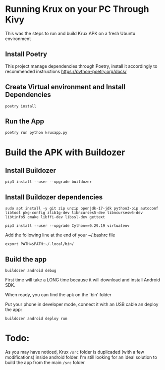 # Running Krux on your PC Through Kivy
This was the steps to run and build Krux APK on a fresh Ubuntu environment

## Install Poetry
This project manage dependencies through Poetry, install it accordingly to recommended instructions
https://python-poetry.org/docs/

## Create Virtual environment and Install Dependencies
```
poetry install
```

## Run the App
```
poetry run python kruxapp.py
```

# Build the APK with Buildozer

## Install Buildozer
```
pip3 install --user --upgrade buildozer
```

## Install Buildozer dependencies
```
sudo apt install -y git zip unzip openjdk-17-jdk python3-pip autoconf libtool pkg-config zlib1g-dev libncurses5-dev libncursesw5-dev libtinfo5 cmake libffi-dev libssl-dev gettext
```

```
pip3 install --user --upgrade Cython==0.29.19 virtualenv
```

Add the following line at the end of your ~/.bashrc file

```
export PATH=$PATH:~/.local/bin/
```

## Build the app
```
buildozer android debug
```
First time will take a LONG time because it will download and install Android SDK.

When ready, you can find the apk on the 'bin' folder

Put your phone in developer mode, connect it with an USB cable an deploy the app:
```
buildozer android deploy run
```

# Todo:

As you may have noticed, Krux `/src` folder is duplicaded (with a few modifications) inside android folder. I'm still looking for an ideal solution to build the app from the main `/src` folder

